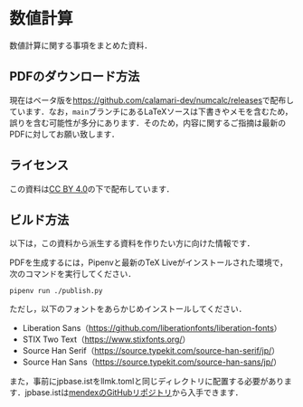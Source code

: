 # 数値計算

数値計算に関する事項をまとめた資料．

## PDFのダウンロード方法

現在はベータ版を<https://github.com/calamari-dev/numcalc/releases>で配布しています．なお，`main`ブランチにあるLaTeXソースは下書きやメモを含むため，誤りを含む可能性が多分にあります．そのため，内容に関するご指摘は最新のPDFに対してお願い致します．

## ライセンス

この資料は[CC BY 4.0](https://creativecommons.org/licenses/by/4.0/legalcode.ja)の下で配布しています．

## ビルド方法

以下は，この資料から派生する資料を作りたい方に向けた情報です．

PDFを生成するには，Pipenvと最新のTeX Liveがインストールされた環境で，次のコマンドを実行してください．

```
pipenv run ./publish.py
```

ただし，以下のフォントをあらかじめインストールしてください．

+ Liberation Sans（<https://github.com/liberationfonts/liberation-fonts>）
+ STIX Two Text（<https://www.stixfonts.org/>）
+ Source Han Serif（<https://source.typekit.com/source-han-serif/jp/>）
+ Source Han Sans（<https://source.typekit.com/source-han-sans/jp/>）

また，事前にjpbase.istをllmk.tomlと同じディレクトリに配置する必要があります．jpbase.istは[mendexのGitHubリポジトリ](https://github.com/texjporg/mendex-doc)から入手できます．
